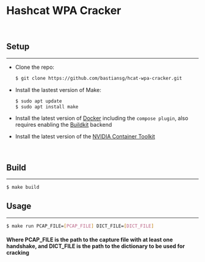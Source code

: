 # Hashcat WPA Cracker
<br/>

## Setup
--------

* Clone the repo:
    ```bash
    $ git clone https://github.com/bastiansg/hcat-wpa-cracker.git
    ```

* Install the lastest version of Make:
    ```bash
    $ sudo apt update
    $ sudo apt install make
    ```

* Install the latest version of [Docker](https://docs.docker.com/engine/install/ubuntu/) including the `compose plugin`, also requires enabling the [Buildkit](https://docs.docker.com/build/buildkit/) backend

* Install the latest version of the [NVIDIA Container Toolkit](https://docs.nvidia.com/datacenter/cloud-native/container-toolkit/install-guide.html)
<br/>

## Build
--------

```bash
$ make build
```

## Usage
--------

```bash
$ make run PCAP_FILE=[PCAP_FILE] DICT_FILE=[DICT_FILE]
```
#### Where **PCAP_FILE** is the path to the capture file with at least one handshake, and **DICT_FILE**  is the path to the dictionary to be used for cracking
